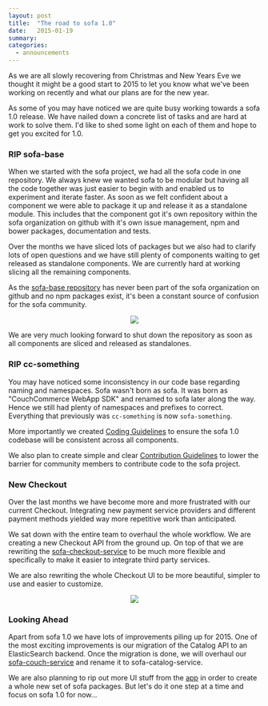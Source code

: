 ```yaml
---
layout: post
title:  "The road to sofa 1.0"
date:   2015-01-19
summary: 
categories:
  - announcements
---
```


As we are all slowly recovering from Christmas and New Years Eve we thought it might be a good start to 2015 to let you know what we've been working on recently and what our plans are for the new year.

As some of you may have noticed we are quite busy working towards a sofa 1.0 release. We have nailed down a concrete list of tasks and are hard at work to solve them. I'd like to shed some light on each of them and hope to get you excited for 1.0.

### RIP sofa-base

When we started with the sofa project, we had all the sofa code in one repository. We always knew we wanted sofa to be modular but having all the code together was just easier to begin with and enabled us to experiment and iterate faster. As soon as we felt confident about a component we were able to package it up and release it as a standalone module. This includes that the component got it's own repository within the sofa organization on github with it's own issue management, npm and bower packages, documentation and tests.

Over the months we have sliced lots of packages but we also had to clarify lots of open questions and we have still plenty of components waiting to get released as standalone components. We are currently hard at working slicing all the remaining components.

As the [sofa-base repository](https://github.com/couchcommerce/sofa-base) has never been part of the sofa organization on github and no npm packages exist, it's been a constant source of confusion for the sofa community. 

<div style="text-align:center">
    <img src="{{site.baseurl}}/images/the-road-to-sofa-1-0/sofa-base-confusion.png" style="max-width: 90%; max-height: 400px; float:none">
</div>

We are very much looking forward to shut down the repository as soon as all components are sliced and released as standalones.

### RIP cc-something

You may have noticed some inconsistency in our code base regarding naming and namespaces. Sofa wasn't born as sofa. It was born as "CouchCommerce WebApp SDK" and renamed to sofa later along the way. Hence we still had plenty of namespaces and prefixes to correct. Everything that previously was `cc-something` is now `sofa-something`.

More importantly we created [Coding Guidelines](https://github.com/sofa/guidelines/blob/master/coding-guideline.md) to ensure the sofa 1.0 codebase will be consistent across all components.

We also plan to create simple and clear [Contribution Guidelines](https://github.com/sofa/guidelines/blob/master/contribution-guideline.md) to lower the barrier for community members to contribute code to the sofa project.

### New Checkout

Over the last months we have become more and more frustrated with our current Checkout. Integrating new payment service providers and different payment methods yielded way more repetitive work than anticipated.

We sat down with the entire team to overhaul the whole workflow. We are creating a new Checkout API from the ground up. On top of that we are rewriting the [sofa-checkout-service](https://github.com/sofa/sofa-checkout-service) to be much more flexible and specifically to make it easier to integrate third party services.

We are also rewriting the whole Checkout UI to be more beautiful, simpler to use and easier to customize.

<div style="text-align:center">
    <img src="{{site.baseurl}}/images/the-road-to-sofa-1-0/checkout.png" style="max-width: 90%; max-height: 400px; float:none">
</div>

### Looking Ahead

Apart from sofa 1.0 we have lots of improvements piling up for 2015. One of the most exciting improvements is our migration of the Catalog API to an ElasticSearch backend. Once the migration is done, we will overhaul our [sofa-couch-service](https://github.com/sofa/sofa-couch-service) and rename it to sofa-catalog-service.

We are also planning to rip out more UI stuff from the [app](https://github.com/sofa/app) in order to create a whole new set of sofa packages. But let's do it one step at a time and focus on sofa 1.0 for now...

